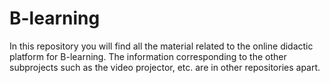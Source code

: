 # B-learning

In this repository you will find all the material related to the online didactic platform for B-learning.
The information corresponding to the other subprojects such as the video projector, etc. are in other repositories apart.
